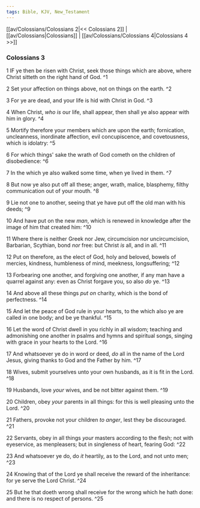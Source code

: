 ```yaml
---
tags: Bible, KJV, New_Testament
---
```


[[av/Colossians/Colossians 2|<< Colossians 2]] | [[av/Colossians|Colossians]] | [[av/Colossians/Colossians 4|Colossians 4 >>]]

### Colossians 3

1 IF ye then be risen with Christ, seek those things which are above, where Christ sitteth on the right hand of God. ^1

2 Set your affection on things above, not on things on the earth. ^2

3 For ye are dead, and your life is hid with Christ in God. ^3

4 When Christ, _who_ _is_ our life, shall appear, then shall ye also appear with him in glory. ^4

5 Mortify therefore your members which are upon the earth; fornication, uncleanness, inordinate affection, evil concupiscence, and covetousness, which is idolatry: ^5

6 For which things' sake the wrath of God cometh on the children of disobedience: ^6

7 In the which ye also walked some time, when ye lived in them. ^7

8 But now ye also put off all these; anger, wrath, malice, blasphemy, filthy communication out of your mouth. ^8

9 Lie not one to another, seeing that ye have put off the old man with his deeds; ^9

10 And have put on the new _man_, which is renewed in knowledge after the image of him that created him: ^10

11 Where there is neither Greek nor Jew, circumcision nor uncircumcision, Barbarian, Scythian, bond _nor_ free: but Christ _is_ all, and in all. ^11

12 Put on therefore, as the elect of God, holy and beloved, bowels of mercies, kindness, humbleness of mind, meekness, longsuffering; ^12

13 Forbearing one another, and forgiving one another, if any man have a quarrel against any: even as Christ forgave you, so also _do_ ye. ^13

14 And above all these things _put_ _on_ charity, which is the bond of perfectness. ^14

15 And let the peace of God rule in your hearts, to the which also ye are called in one body; and be ye thankful. ^15

16 Let the word of Christ dwell in you richly in all wisdom; teaching and admonishing one another in psalms and hymns and spiritual songs, singing with grace in your hearts to the Lord. ^16

17 And whatsoever ye do in word or deed, _do_ all in the name of the Lord Jesus, giving thanks to God and the Father by him. ^17

18 Wives, submit yourselves unto your own husbands, as it is fit in the Lord. ^18

19 Husbands, love _your_ wives, and be not bitter against them. ^19

20 Children, obey _your_ parents in all things: for this is well pleasing unto the Lord. ^20

21 Fathers, provoke not your children _to_ _anger_, lest they be discouraged. ^21

22 Servants, obey in all things _your_ masters according to the flesh; not with eyeservice, as menpleasers; but in singleness of heart, fearing God: ^22

23 And whatsoever ye do, do _it_ heartily, as to the Lord, and not unto men; ^23

24 Knowing that of the Lord ye shall receive the reward of the inheritance: for ye serve the Lord Christ. ^24

25 But he that doeth wrong shall receive for the wrong which he hath done: and there is no respect of persons. ^25
